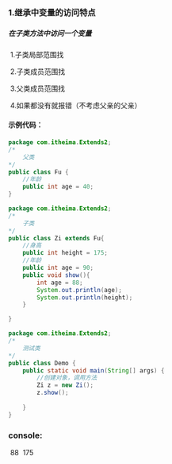### 1.继承中变量的访问特点

##### 		在子类方法中访问一个变量

​			1.子类局部范围找

​			2.子类成员范围找

​			3.父类成员范围找

​			4.如果都没有就报错（不考虑父亲的父亲）

#### 示例代码：

```java
package com.itheima.Extends2;
/*
    父类
*/
public class Fu {
    //年龄
    public int age = 40;
}
```

```java
package com.itheima.Extends2;
/*
    子类
*/
public class Zi extends Fu{
    //身高
    public int height = 175;
    //年龄
    public int age = 90;
    public void show(){
        int age = 88;
        System.out.println(age);
        System.out.println(height);
    }

}
```

```java
package com.itheima.Extends2;
/*
    测试类
*/
public class Demo {
    public static void main(String[] args) {
        //创建对象，调用方法
        Zi z = new Zi();
        z.show();	
       
    }
}
```

### console:

​        	88
​			175